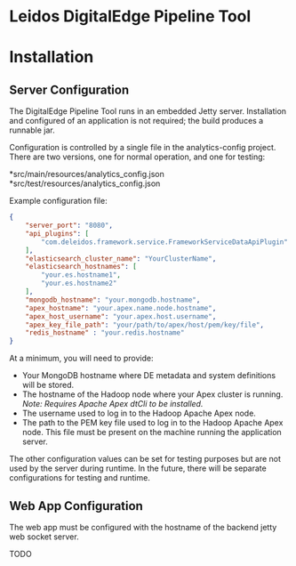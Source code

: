 # Leidos DigitalEdge Pipeline Tool

## 

# Installation
 

## Server Configuration

The DigitalEdge Pipeline Tool runs in an embedded Jetty server. Installation and configured of an application is not required; the build produces a runnable jar.

Configuration is controlled by a single file in the analytics-config project. There are two versions, one for normal operation, and one for testing:

*src/main/resources/analytics_config.json
*src/test/resources/analytics_config.json

Example configuration file:

``` json
{
	"server_port": "8080",
	"api_plugins": [
		"com.deleidos.framework.service.FrameworkServiceDataApiPlugin"
	],
	"elasticsearch_cluster_name": "YourClusterName",
	"elasticsearch_hostnames": [
		"your.es.hostname1",
		"your.es.hostname2"
	],
	"mongodb_hostname": "your.mongodb.hostname",
	"apex_hostname": "your.apex.name.node.hostname",
	"apex_host_username": "your.apex.host.username",
	"apex_key_file_path": "your/path/to/apex/host/pem/key/file",
	"redis_hostname" : "your.redis.hostname"
}
```

At a minimum, you will need to provide:
* Your MongoDB hostname where DE metadata and system definitions will be stored.
* The hostname of the Hadoop node where your Apex cluster is running. _Note: Requires Apache Apex dtCli to be installed._
* The username used to log in to the Hadoop Apache Apex node.
* The path to the PEM key file used to log in to the Hadoop Apache Apex node. This file must be present on the machine running the application server.

The other configuration values can be set for testing purposes but are not used by the server during runtime. In the future, there will be separate configurations for testing and runtime.

## Web App Configuration

The web app must be configured with the hostname of the backend jetty web socket server. 

TODO